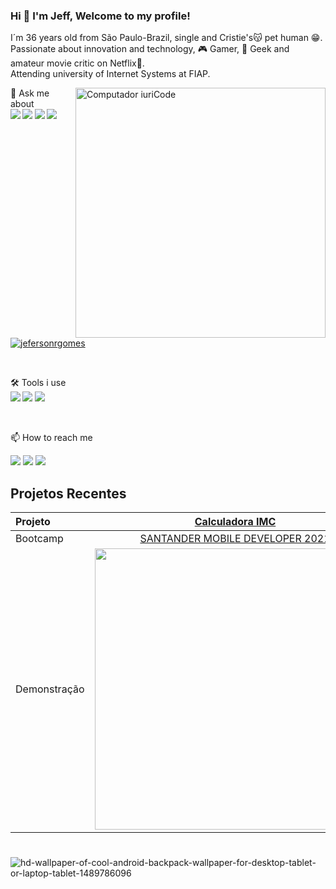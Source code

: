 
### Hi 👋 I'm Jeff, Welcome to my profile!

<!--

Here are some ideas to get you started:

- 🔭 I’m currently working on Ti Express
- 🌱 I’m currently learning Kotlin
- 👯 I’m looking to collaborate on Digital Inovation One
- 😄 Pronouns: ...
-->

<p align="left"> 
I´m 36 years old from São Paulo-Brazil, single and Cristie's😽 pet human 😁.
<br>
Passionate about innovation and technology, 🎮 Gamer, 🖖 Geek and amateur movie critic on Netflix🍿.
<br>
Attending university of Internet Systems at FIAP.
</p>


<img src="https://raw.githubusercontent.com/MicaelliMedeiros/micaellimedeiros/master/image/computer-illustration.png" min-width="400px" max-width="400px" width="400px" align="right" alt="Computador iuriCode">

<p align="left">
  💬 Ask me about 
  <br>
<strong>
  <img src="https://img.shields.io/badge/Kotlin-0095D5?&style=for-the-badge&logo=kotlin&logoColor=purple" />    
  <img src="https://img.shields.io/badge/HTML5-E34F26?style=for-the-badge&logo=html5&logoColor=white" />
  <img src="https://img.shields.io/badge/CSS3-1572B6?style=for-the-badge&logo=css3&logoColor=white" />
  <img src="https://img.shields.io/badge/JavaScript-F7DF1E?style=for-the-badge&logo=javascript&logoColor=black" />
</strong>
</p>
  <br>

[![jefersonrgomes](https://github-readme-stats.vercel.app/api/top-langs/?username=jefersonrgomes&hide=html&layout=compact&theme=Tokyonight)](https://github.com/jefersonrgomes/)

  <br>

<p align="left">
  🛠 Tools i use<br><strong>
  
<img src="https://img.shields.io/badge/Windows-0078D6?style=for-the-badge&logo=windows&logoColor=white" />
<img src="https://img.shields.io/badge/Android_Studio-3DDC84?style=for-the-badge&logo=android-studio&logoColor=white" />
<img src="https://img.shields.io/badge/IntelliJIDEA-000000.svg?style=for-the-badge&logo=intellij-idea&logoColor=white" />

</strong>
</p>
  <br>

<p align="left">
📫 How to reach me
</p>
  <a href="https://www.linkedin.com/in/jefersonribeirogomes" alt="Linkedin">
  <img src="https://img.shields.io/badge/LinkedIn-0077B5?style=for-the-badge&logo=linkedin&logoColor=white&link=https://www.linkedin.com/in/jefersonribeirogomes/" /></a> 
  <a href="https://www.facebook.com/jefersonrgomess" alt="Facebook">
  <img src="https://img.shields.io/badge/Facebook-1877F2?style=for-the-badge&logo=facebook&logoColor=white&link=https://www.facebook.com/jefersonrgomess"/></a> 
  <a href="https://www.instagram.com/jefersonrgomes/" alt="Instagram">
  <img src="https://img.shields.io/badge/Instagram-E4405F?style=for-the-badge&logo=instagram&logoColor=white&link=https://www.instagram.com/jefersonrgomes/"/></a>

</p>  


## Projetos Recentes

Projeto      |[Calculadora IMC](https://github.com/jefersonrgomes/Android_Kotlin-CalculadoraIMC-SantanderBootcamp2021)|[Cartão de Negocios compartilhavel](https://github.com/jefersonrgomes/Android_Kotlin-BusinessCard-BANCOINTER_Bootcamp_2021)
:---|:---:|:---:
Bootcamp     |[SANTANDER MOBILE DEVELOPER 2021](https://digitalinnovation.one/bootcamps/santander-mobile-developer) |[INTER ANDROID DEVELOPER 2021](https://digitalinnovation.one/bootcamps/inter-android-developer?utm_source=lp-orbi-techboost&utm_medium=organic&utm_campaign=inter-android-developer)
Demonstração |<img src="https://user-images.githubusercontent.com/10172471/125567886-256bed62-350d-408e-a0d2-2113866579f8.gif" height="450px">|<img src="https://user-images.githubusercontent.com/10172471/126137221-79cac4b2-d737-46c6-b33a-4d89e7ef34f3.gif"  height="450px">

#

![hd-wallpaper-of-cool-android-backpack-wallpaper-for-desktop-tablet-or-laptop-tablet-1489786096](https://user-images.githubusercontent.com/10172471/126057616-27bdaae1-b534-4f78-ad06-18c54b2602eb.jpg)



